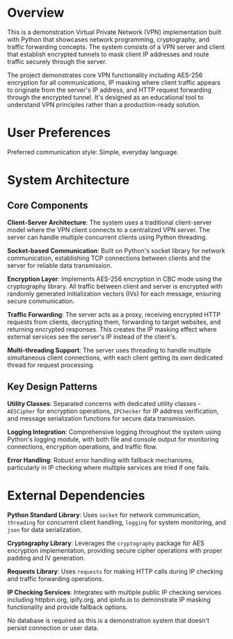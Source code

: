 # Overview

This is a demonstration Virtual Private Network (VPN) implementation built with Python that showcases network programming, cryptography, and traffic forwarding concepts. The system consists of a VPN server and client that establish encrypted tunnels to mask client IP addresses and route traffic securely through the server.

The project demonstrates core VPN functionality including AES-256 encryption for all communications, IP masking where client traffic appears to originate from the server's IP address, and HTTP request forwarding through the encrypted tunnel. It's designed as an educational tool to understand VPN principles rather than a production-ready solution.

# User Preferences

Preferred communication style: Simple, everyday language.

# System Architecture

## Core Components

**Client-Server Architecture**: The system uses a traditional client-server model where the VPN client connects to a centralized VPN server. The server can handle multiple concurrent clients using Python threading.

**Socket-based Communication**: Built on Python's socket library for network communication, establishing TCP connections between clients and the server for reliable data transmission.

**Encryption Layer**: Implements AES-256 encryption in CBC mode using the cryptography library. All traffic between client and server is encrypted with randomly generated initialization vectors (IVs) for each message, ensuring secure communication.

**Traffic Forwarding**: The server acts as a proxy, receiving encrypted HTTP requests from clients, decrypting them, forwarding to target websites, and returning encrypted responses. This creates the IP masking effect where external services see the server's IP instead of the client's.

**Multi-threading Support**: The server uses threading to handle multiple simultaneous client connections, with each client getting its own dedicated thread for request processing.

## Key Design Patterns

**Utility Classes**: Separated concerns with dedicated utility classes - `AESCipher` for encryption operations, `IPChecker` for IP address verification, and message serialization functions for secure data transmission.

**Logging Integration**: Comprehensive logging throughout the system using Python's logging module, with both file and console output for monitoring connections, encryption operations, and traffic flow.

**Error Handling**: Robust error handling with fallback mechanisms, particularly in IP checking where multiple services are tried if one fails.

# External Dependencies

**Python Standard Library**: Uses `socket` for network communication, `threading` for concurrent client handling, `logging` for system monitoring, and `json` for data serialization.

**Cryptography Library**: Leverages the `cryptography` package for AES encryption implementation, providing secure cipher operations with proper padding and IV generation.

**Requests Library**: Uses `requests` for making HTTP calls during IP checking and traffic forwarding operations.

**IP Checking Services**: Integrates with multiple public IP checking services including httpbin.org, ipify.org, and ipinfo.io to demonstrate IP masking functionality and provide fallback options.

No database is required as this is a demonstration system that doesn't persist connection or user data.